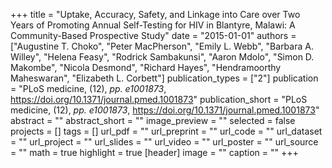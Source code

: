 +++
title = "Uptake, Accuracy, Safety, and Linkage into Care over Two Years of Promoting Annual Self-Testing for HIV in Blantyre, Malawi: A Community-Based Prospective Study"
date = "2015-01-01"
authors = ["Augustine T. Choko", "Peter MacPherson", "Emily L. Webb", "Barbara A. Willey", "Helena Feasy", "Rodrick Sambakunsi", "Aaron Mdolo", "Simon D. Makombe", "Nicola Desmond", "Richard Hayes", "Hendramoorthy Maheswaran", "Elizabeth L. Corbett"]
publication_types = ["2"]
publication = "PLoS medicine, (12), _pp. e1001873_, https://doi.org/10.1371/journal.pmed.1001873"
publication_short = "PLoS medicine, (12), _pp. e1001873_, https://doi.org/10.1371/journal.pmed.1001873"
abstract = ""
abstract_short = ""
image_preview = ""
selected = false
projects = []
tags = []
url_pdf = ""
url_preprint = ""
url_code = ""
url_dataset = ""
url_project = ""
url_slides = ""
url_video = ""
url_poster = ""
url_source = ""
math = true
highlight = true
[header]
image = ""
caption = ""
+++
